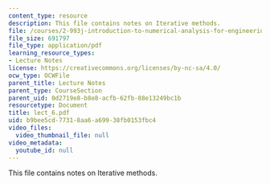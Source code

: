 ```yaml
---
content_type: resource
description: This file contains notes on Iterative methods.
file: /courses/2-993j-introduction-to-numerical-analysis-for-engineering-13-002j-spring-2005/b9bee5cd77318aa6a69938fb0153fbc4_lect_6.pdf
file_size: 691797
file_type: application/pdf
learning_resource_types:
- Lecture Notes
license: https://creativecommons.org/licenses/by-nc-sa/4.0/
ocw_type: OCWFile
parent_title: Lecture Notes
parent_type: CourseSection
parent_uid: 0d2719e8-b8e8-acfb-62fb-88e13249bc1b
resourcetype: Document
title: lect_6.pdf
uid: b9bee5cd-7731-8aa6-a699-38fb0153fbc4
video_files:
  video_thumbnail_file: null
video_metadata:
  youtube_id: null
---
```

This file contains notes on Iterative methods.